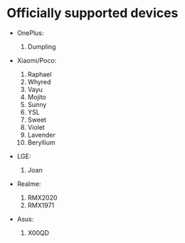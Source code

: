 # Officially supported devices

* OnePlus:
    1. Dumpling

* Xiaomi/Poco:
    1. Raphael
    2. Whyred
    3. Vayu
    4. Mojito
    5. Sunny
    6. YSL
    7. Sweet
    8. Violet
    9. Lavender
    10. Beryllium
 
* LGE:
    1. Joan

* Realme:
    1. RMX2020
    2. RMX1971

* Asus:
    1. X00QD
